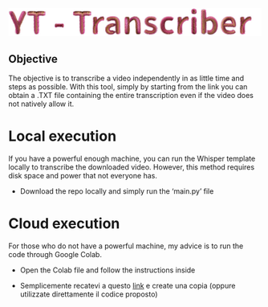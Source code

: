 ![title](https://github.com/MN-company/yt-video-transcriber/blob/main/title.jpeg)
## Objective
The objective is to transcribe a video independently in as little time and steps as possible. With this tool, simply by starting from the link you can obtain a .TXT file containing the entire transcription even if the video does not natively allow it.

# Local execution
If you have a powerful enough machine, you can run the Whisper template locally to transcribe the downloaded video. However, this method requires disk space and power that not everyone has.
- Download the repo locally and simply run the ‘main.py’ file

# Cloud execution
For those who do not have a powerful machine, my advice is to run the code through Google Colab.
- Open the Colab file and follow the instructions inside

- Semplicemente recatevi a questo [link](https://colab.research.google.com/drive/1HnjENO6ZjD2l5M782YvucylIdYT8UV2i?usp=sharing) e create una copia (oppure utilizzate direttamente il codice proposto)
